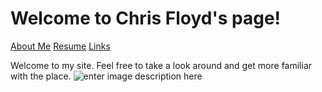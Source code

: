 # Welcome to Chris Floyd's page!
[About Me](https://github.com/chrisfloyd87/Midterm1000/blob/c3b9ff4b75677f0f020f8f22742d458198d5c55d/AboutMe.md) [Resume](https://github.com/chrisfloyd87/Midterm1000/blob/209204ddedb0f456f48d18f63598c1eb5a87211c/Resume) [Links](https://github.com/chrisfloyd87/Midterm1000/blob/0416287cf7b29425b4e370ca8c0cb6872e52aa80/links.md)


Welcome to my site. Feel free to take a look around and get more familiar with the place. 
![enter image description here](https://github.com/chrisfloyd87/Chris-Floyd/blob/885014a0baf6683fb3c1a29547d051b436a1b2c0/Screenshot%202022-03-14%20123802.png)
